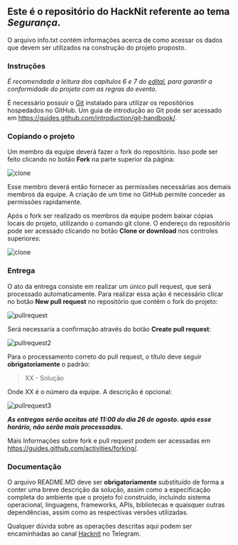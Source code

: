 ## Este é o repositório do HackNit referente ao tema *Segurança*.

O arquivo info.txt contém informações acerca de como acessar os dados que devem ser utilizados na construção do projeto proposto.

### Instruções

*É recomendada a leitura dos capítulos 6 e 7 do [edital](https://github.com/seplagniteroi/hacknit/raw/master/EditaldeParticipantes-HackNIT_ERRATA.pdf), para garantir a conformidade do projeto com as regras do evento.*

É necessário possuir o [Git](https://git-scm.com/) instalado para utilizar os repositórios hospedados no GitHub. Um guia de introdução ao Git pode ser acessado em https://guides.github.com/introduction/git-handbook/.

### Copiando o projeto

Um membro da equipe deverá fazer o fork do repositório. Isso pode ser feito clicando no botão **Fork** na parte superior da página:

![clone](https://github.com/seplagniteroi/hacknit/raw/master/images/fork.png)

Esse membro deverá então fornecer as permissões necessárias aos demais membros da equipe. A criação de um time no GitHub permite conceder as permissões rapidamente.

Após o fork ser realizado os membros da equipe podem baixar cópias locais do projeto, utilizando o comando git clone. O endereço do repositório pode ser acessado clicando no botão **Clone or download** nos controles superiores:

![clone](https://github.com/seplagniteroi/hacknit/raw/master/images/clone.png)

### Entrega

O ato da entrega consiste em realizar um único pull request, que será processado automaticamente. Para realizar essa ação é necessário clicar no botão **New pull request** no repositório que contém o fork do projeto:

![pullrequest](https://github.com/seplagniteroi/hacknit/raw/master/images/pullrequest.png)

Será necessaria a confirmação através do botão **Create pull request**:

![pullrequest2](https://github.com/seplagniteroi/hacknit/raw/master/images/pullrequest2.png)

Para o processamento correto do pull request, o título deve seguir **obrigatoriamente** o padrão:

> XX - Solução

Onde XX é o número da equipe. A descrição é opcional:

![pullrequest3](https://github.com/seplagniteroi/hacknit/raw/master/images/pullrequest3.png)

***As entregas serão aceitas até 11:00 do dia 26 de agosto. após esse horário, não serão mais processadas.***

Mais Informações sobre fork e pull request podem ser acessadas em https://guides.github.com/activities/forking/.

### Documentação

O arquivo README.MD deve ser **obrigatoriamente** substituído de forma a conter uma breve descrição da solução, assim como a especificação completa do ambiente que o projeto foi construído, incluindo sistema operacional, linguagens, frameworks, APIs, bibliotecas e quaisquer outras dependências, assim como as respectivas versões utilizadas.

Qualquer dúvida sobre as operações descritas aqui podem ser encaminhadas ao canal [Hacknit](https://t.me/joinchat/BYx24Q0lDtHBc7P7gnfEOA) no Telegram.


